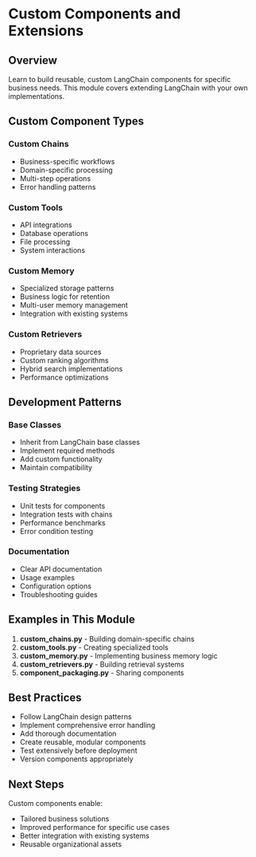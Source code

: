# Custom Components and Extensions

## Overview

Learn to build reusable, custom LangChain components for specific business needs. This module covers extending LangChain with your own implementations.

## Custom Component Types

### Custom Chains
- Business-specific workflows
- Domain-specific processing
- Multi-step operations
- Error handling patterns

### Custom Tools
- API integrations
- Database operations
- File processing
- System interactions

### Custom Memory
- Specialized storage patterns
- Business logic for retention
- Multi-user memory management
- Integration with existing systems

### Custom Retrievers
- Proprietary data sources
- Custom ranking algorithms
- Hybrid search implementations
- Performance optimizations

## Development Patterns

### Base Classes
- Inherit from LangChain base classes
- Implement required methods
- Add custom functionality
- Maintain compatibility

### Testing Strategies
- Unit tests for components
- Integration tests with chains
- Performance benchmarks
- Error condition testing

### Documentation
- Clear API documentation
- Usage examples
- Configuration options
- Troubleshooting guides

## Examples in This Module

1. **custom_chains.py** - Building domain-specific chains
2. **custom_tools.py** - Creating specialized tools
3. **custom_memory.py** - Implementing business memory logic
4. **custom_retrievers.py** - Building retrieval systems
5. **component_packaging.py** - Sharing components

## Best Practices

- Follow LangChain design patterns
- Implement comprehensive error handling
- Add thorough documentation
- Create reusable, modular components
- Test extensively before deployment
- Version components appropriately

## Next Steps

Custom components enable:
- Tailored business solutions
- Improved performance for specific use cases
- Better integration with existing systems
- Reusable organizational assets
